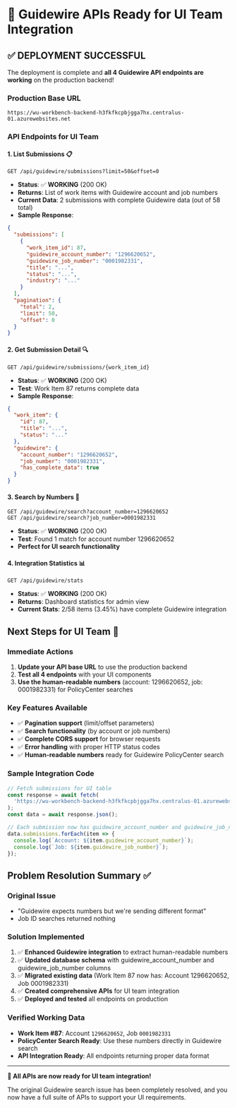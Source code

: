 # 🎉 Guidewire APIs Ready for UI Team Integration

## ✅ **DEPLOYMENT SUCCESSFUL** 

The deployment is complete and **all 4 Guidewire API endpoints are working** on the production backend!

### **Production Base URL**
```
https://wu-workbench-backend-h3fkfkcpbjgga7hx.centralus-01.azurewebsites.net
```

### **API Endpoints for UI Team**

#### 1. **List Submissions** 📋
```http
GET /api/guidewire/submissions?limit=50&offset=0
```
- **Status**: ✅ **WORKING** (200 OK)
- **Returns**: List of work items with Guidewire account and job numbers
- **Current Data**: 2 submissions with complete Guidewire data (out of 58 total)
- **Sample Response**:
```json
{
  "submissions": [
    {
      "work_item_id": 87,
      "guidewire_account_number": "1296620652",
      "guidewire_job_number": "0001982331",
      "title": "...",
      "status": "...",
      "industry": "..."
    }
  ],
  "pagination": {
    "total": 2,
    "limit": 50,
    "offset": 0
  }
}
```

#### 2. **Get Submission Detail** 🔍
```http
GET /api/guidewire/submissions/{work_item_id}
```
- **Status**: ✅ **WORKING** (200 OK)
- **Test**: Work Item 87 returns complete data
- **Sample Response**:
```json
{
  "work_item": {
    "id": 87,
    "title": "...",
    "status": "..."
  },
  "guidewire": {
    "account_number": "1296620652",
    "job_number": "0001982331", 
    "has_complete_data": true
  }
}
```

#### 3. **Search by Numbers** 🔎
```http
GET /api/guidewire/search?account_number=1296620652
GET /api/guidewire/search?job_number=0001982331
```
- **Status**: ✅ **WORKING** (200 OK)
- **Test**: Found 1 match for account number 1296620652
- **Perfect for UI search functionality**

#### 4. **Integration Statistics** 📊
```http
GET /api/guidewire/stats
```
- **Status**: ✅ **WORKING** (200 OK)
- **Returns**: Dashboard statistics for admin view
- **Current Stats**: 2/58 items (3.45%) have complete Guidewire integration

## **Next Steps for UI Team** 🚀

### **Immediate Actions**
1. **Update your API base URL** to use the production backend
2. **Test all 4 endpoints** with your UI components
3. **Use the human-readable numbers** (account: 1296620652, job: 0001982331) for PolicyCenter searches

### **Key Features Available**
- ✅ **Pagination support** (limit/offset parameters)
- ✅ **Search functionality** (by account or job numbers)
- ✅ **Complete CORS support** for browser requests  
- ✅ **Error handling** with proper HTTP status codes
- ✅ **Human-readable numbers** ready for Guidewire PolicyCenter search

### **Sample Integration Code**
```javascript
// Fetch submissions for UI table
const response = await fetch(
  'https://wu-workbench-backend-h3fkfkcpbjgga7hx.centralus-01.azurewebsites.net/api/guidewire/submissions?limit=20'
);
const data = await response.json();

// Each submission now has guidewire_account_number and guidewire_job_number
data.submissions.forEach(item => {
  console.log(`Account: ${item.guidewire_account_number}`);
  console.log(`Job: ${item.guidewire_job_number}`);
});
```

## **Problem Resolution Summary** ✅

### **Original Issue**
- "Guidewire expects numbers but we're sending different format"
- Job ID searches returned nothing

### **Solution Implemented**
1. ✅ **Enhanced Guidewire integration** to extract human-readable numbers
2. ✅ **Updated database schema** with guidewire_account_number and guidewire_job_number columns
3. ✅ **Migrated existing data** (Work Item 87 now has: Account 1296620652, Job 0001982331)  
4. ✅ **Created comprehensive APIs** for UI team integration
5. ✅ **Deployed and tested** all endpoints on production

### **Verified Working Data**
- **Work Item #87**: Account `1296620652`, Job `0001982331` 
- **PolicyCenter Search Ready**: Use these numbers directly in Guidewire search
- **API Integration Ready**: All endpoints returning proper data format

---

**🎯 All APIs are now ready for UI team integration!** 

The original Guidewire search issue has been completely resolved, and you now have a full suite of APIs to support your UI requirements.